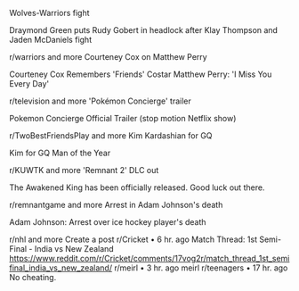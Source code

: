 Wolves-Warriors fight

Draymond Green puts Rudy Gobert in headlock after Klay Thompson and Jaden McDaniels fight

r/warriors
and more
Courteney Cox on Matthew Perry

Courteney Cox Remembers 'Friends' Costar Matthew Perry: 'I Miss You Every Day'

r/television
and more
'Pokémon Concierge' trailer

Pokemon Concierge Official Trailer (stop motion Netflix show)

r/TwoBestFriendsPlay
and more
Kim Kardashian for GQ

Kim for GQ Man of the Year

r/KUWTK
and more
'Remnant 2' DLC out

The Awakened King has been officially released. Good luck out there.

r/remnantgame
and more
Arrest in Adam Johnson's death

Adam Johnson: Arrest over ice hockey player's death

r/nhl
and more
Create a post
r/Cricket
•
6 hr. ago
Match Thread: 1st Semi-Final - India vs New Zealand
https://www.reddit.com/r/Cricket/comments/17vog2r/match_thread_1st_semifinal_india_vs_new_zealand/
r/meirl
•
3 hr. ago
meirl
r/teenagers
•
17 hr. ago
No cheating.
 